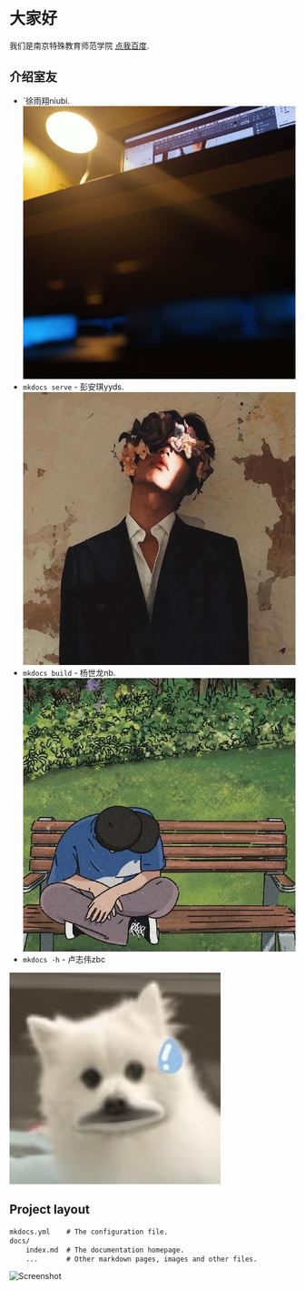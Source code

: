 # 大家好

我们是南京特殊教育师范学院 [点我百度](https://www.baidu.com).

## 介绍室友

* `徐雨翔niubi.![Screenshot](img/微信图片_20220830205122.jpg)
* `mkdocs serve` - 彭安琪yyds.![Screenshot](img/微信图片_20220830205109.jpg)
* `mkdocs build` - 杨世龙nb.![Screenshot](img/微信图片_20220830205127.jpg)
* `mkdocs -h` - 卢志伟zbc

![Screenshot](img/微信图片_20220830205132.jpg)

## Project layout

    mkdocs.yml    # The configuration file.
    docs/
        index.md  # The documentation homepage.
        ...       # Other markdown pages, images and other files.

![Screenshot](img/screenshot.png)